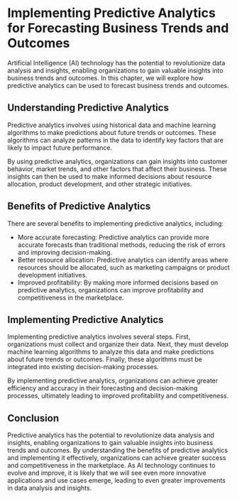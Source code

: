 Implementing Predictive Analytics for Forecasting Business Trends and Outcomes
=====================================================================================================================================================

Artificial Intelligence (AI) technology has the potential to revolutionize data analysis and insights, enabling organizations to gain valuable insights into business trends and outcomes. In this chapter, we will explore how predictive analytics can be used to forecast business trends and outcomes.

Understanding Predictive Analytics
----------------------------------

Predictive analytics involves using historical data and machine learning algorithms to make predictions about future trends or outcomes. These algorithms can analyze patterns in the data to identify key factors that are likely to impact future performance.

By using predictive analytics, organizations can gain insights into customer behavior, market trends, and other factors that affect their business. These insights can then be used to make informed decisions about resource allocation, product development, and other strategic initiatives.

Benefits of Predictive Analytics
--------------------------------

There are several benefits to implementing predictive analytics, including:

* More accurate forecasting: Predictive analytics can provide more accurate forecasts than traditional methods, reducing the risk of errors and improving decision-making.
* Better resource allocation: Predictive analytics can identify areas where resources should be allocated, such as marketing campaigns or product development initiatives.
* Improved profitability: By making more informed decisions based on predictive analytics, organizations can improve profitability and competitiveness in the marketplace.

Implementing Predictive Analytics
---------------------------------

Implementing predictive analytics involves several steps. First, organizations must collect and organize their data. Next, they must develop machine learning algorithms to analyze this data and make predictions about future trends or outcomes. Finally, these algorithms must be integrated into existing decision-making processes.

By implementing predictive analytics, organizations can achieve greater efficiency and accuracy in their forecasting and decision-making processes, ultimately leading to improved profitability and competitiveness.

Conclusion
----------

Predictive analytics has the potential to revolutionize data analysis and insights, enabling organizations to gain valuable insights into business trends and outcomes. By understanding the benefits of predictive analytics and implementing it effectively, organizations can achieve greater success and competitiveness in the marketplace. As AI technology continues to evolve and improve, it is likely that we will see even more innovative applications and use cases emerge, leading to even greater improvements in data analysis and insights.
